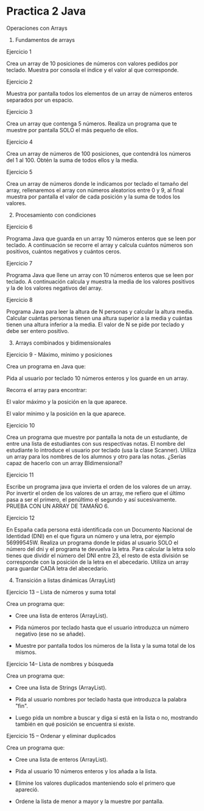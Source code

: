 # Practica 2 Java

Operaciones con Arrays

1. Fundamentos de arrays

Ejercicio 1

Crea un array de 10 posiciones de números con valores pedidos por teclado. Muestra por consola el índice y el valor al que corresponde.

Ejercicio 2

Muestra por pantalla todos los elementos de un array de números enteros separados por un espacio.

Ejercicio 3

Crea un array que contenga 5 números. Realiza un programa que te muestre por pantalla SOLO el más pequeño de ellos.

Ejercicio 4

Crea un array de números de 100 posiciones, que contendrá los números del 1 al 100. Obtén la suma de todos ellos y la media.

Ejercicio 5

Crea un array de números donde le indicamos por teclado el tamaño del array, rellenaremos el array con números aleatorios entre 0 y 9, al final muestra por pantalla el valor de cada posición y la suma de todos los valores.

2. Procesamiento con condiciones

Ejercicio 6

Programa Java que guarda en un array 10 números enteros que se leen por teclado. A continuación se recorre el array y calcula cuántos números son positivos, cuántos negativos y cuántos ceros.

Ejercicio 7

Programa Java que llene un array con 10 números enteros que se leen por teclado. A continuación calcula y muestra la media de los valores positivos y la de los valores negativos del array.

Ejercicio 8

Programa Java para leer la altura de N personas y calcular la altura media. Calcular cuántas personas tienen una altura superior a la media y cuántas tienen una altura inferior a la media. El valor de N se pide por teclado y debe ser entero positivo.

3. Arrays combinados y bidimensionales

Ejercicio 9 - Máximo, mínimo y posiciones

Crea un programa en Java que:

Pida al usuario por teclado 10 números enteros y los guarde en un array.

Recorra el array para encontrar:

El valor máximo y la posición en la que aparece.

El valor mínimo y la posición en la que aparece.

Ejercicio 10

Crea un programa que muestre por pantalla la nota de un estudiante, de entre una lista de estudiantes con sus respectivas notas. El nombre del estudiante lo introduce el usuario por teclado (usa la clase Scanner). Utiliza un array para los nombres de los alumnos y otro para las notas. ¿Serías capaz de hacerlo con un array BIdimensional?

Ejercicio 11

Escribe un programa java que invierta el orden de los valores de un array. Por invertir el orden de los valores de un array, me refiero que el último pasa a ser el primero, el penúltimo el segundo y así sucesivamente. PRUEBA CON UN ARRAY DE TAMAÑO 6.

Ejercicio 12

En España cada persona está identificada con un Documento Nacional de Identidad (DNI) en el que figura un número y una letra, por ejemplo 56999545W. Realiza un programa donde le pidas al usuario SOLO el número del dni y el programa te devuelva la letra. Para calcular la letra solo tienes que dividir el número del DNI entre 23, el resto de esta división se corresponde con la posición de la letra en el abecedario. Utiliza un array para guardar CADA letra del abecedario. 

4. Transición a listas dinámicas (ArrayList)

Ejercicio 13 – Lista de números y suma total

Crea un programa que:

- Cree una lista de enteros (ArrayList<Integer>).

- Pida números por teclado hasta que el usuario introduzca un número negativo (ese no se añade).

- Muestre por pantalla todos los números de la lista y la suma total de los mismos.

Ejercicio 14– Lista de nombres y búsqueda

Crea un programa que:

- Cree una lista de Strings (ArrayList<String>).

- Pida al usuario nombres por teclado hasta que introduzca la palabra "fin".

- Luego pida un nombre a buscar y diga si está en la lista o no, mostrando también en qué posición se encuentra si existe.

Ejercicio 15 – Ordenar y eliminar duplicados

Crea un programa que:

- Cree una lista de enteros (ArrayList<Integer>).

- Pida al usuario 10 números enteros y los añada a la lista.

- Elimine los valores duplicados manteniendo solo el primero que apareció.

- Ordene la lista de menor a mayor y la muestre por pantalla.

